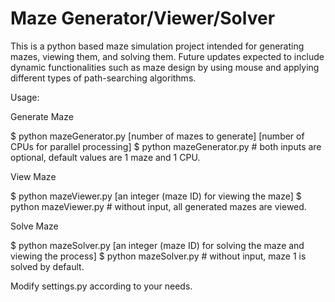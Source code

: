 # Maze Generator/Viewer/Solver
 This is a python based maze simulation project intended for generating mazes, viewing them, and solving them.
 Future updates expected to include dynamic functionalities such as maze design by using mouse and applying 
 different types of path-searching algorithms.

Usage:

Generate Maze

$ python mazeGenerator.py [number of mazes to generate] [number of CPUs for parallel processing]
$ python mazeGenerator.py  # both inputs are optional, default values are 1 maze and 1 CPU.

View Maze

$ python mazeViewer.py [an integer (maze ID) for viewing the maze]
$ python mazeViewer.py  # without input, all generated mazes are viewed.

Solve Maze

$ python mazeSolver.py [an integer (maze ID) for solving the maze and viewing the process]
$ python mazeSolver.py  # without input, maze 1 is solved by default.

Modify settings.py according to your needs.

